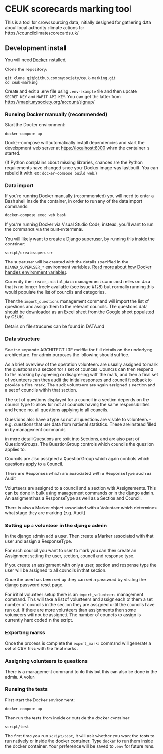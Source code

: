 # CEUK scorecards marking tool

This is a tool for crowdsourcing data, initially designed for gathering
data about local authority climate actions for https://councilclimatescorecards.uk/

## Development install

You will need [Docker](https://docs.docker.com/desktop/) installed.

Clone the repository:

    git clone git@github.com:mysociety/ceuk-marking.git
    cd ceuk-marking

Create and edit a .env file using `.env-example` file and then
update `SECRET_KEY` and `MAPIT_API_KEY`. You can get the latter from https://mapit.mysociety.org/account/signup/

### Running Docker manually (recommended)

Start the Docker environment:

    docker-compose up

Docker-compose will automatically install dependencies and start the development web server at <https://localhost:8000> when the container is started.

(If Python complains about missing libraries, chances are the Python requirements have changed since your Docker image was last built. You can rebuild it with, eg: `docker-compose build web`.)

### Data import

If you’re running Docker manually (recommended) you will need to enter a Bash shell inside the container, in order to run any of the data import commands:

    docker-compose exec web bash

If you’re running Docker via Visual Studio Code, instead, you’ll want to run the commands via the built-in terminal.

You will likely want to create a Django superuser, by running this inside the container:

    script/createsuperuser

The superuser will be created with the details specified in the `DJANGO_SUPERUSER_*` environment variables. [Read more about how Docker handles environment variables](https://docs.docker.com/compose/envvars-precedence/).

Currently the `create_initial_data` management command relies on data
that is no longer freely available (see issue #128) but normally running
this would populate the list of councils and categories.

Then the `import_questions` management command will import the list of
questions and assign them to the relevant councils. The questions data
should be downloaded as an Excel sheet from the Google sheet populated
by CEUK.

Details on file strucures can be found in DATA.md

### Data structure

See the separate ARCHITECTURE.md file for full details on the underlying
architecture. For admin purposes the following should suffice.

As a brief overview of the operation volunteers are usually assigned to
mark the questions in a section for a set of councils. Councils can then
respond to the marking by agreeing or disagreeing with the mark, and
then a final set of volunteers can then audit the initial responses and
council feedback to provide a final mark. The audit volunteers are again
assigned a section and a set of councils within that section.

The set of questions displayed for a council in a section depends on the
council type to allow for not all councils having the same
responsibilities and hence not all questions applying to all councils.

Questions also have a type so not all questions are visible to
volunteers - e.g. questions that use data from national statistics.
These are instead filled in by management commands.

In more detail Questions are split into Sections, and are also part of
QuestionGroups. The QuestionGroup controls which councils the question
applies to.

Councils are also assigned a QuestionGroup which again controls which
questions apply to a Council.

There are Responses which are associated with a ResponseType such as
Audit.

Volunteers are assigned to a council and a section with Assignements.
This can be done in bulk using management commands or in the django
admin. An assigment has a ResponseType as well as a Section and Council.

There is also a Marker object associated with a Volunteer which
determines what stage they are marking (e.g. Audit)

### Setting up a volunteer in the django admin

In the django admin add a user. Then create a Marker associated with
that user and assign a ResponseType.

For each council you want to user to mark you can then create an
Assignment setting the user, section, council and response type.

If you create an assignment with only a user, section and response type
the user will be assigned to all councils in that section.

Once the user has been set up they can set a password by visiting the
django password reset page.

For initial volunteer setup there is an `import_volunteers` management
command. This will take a list of volunteers and assign each of them a
set number of councils in the section they are assigned until the
councils have run out. If there are more volunteers than assignments
then some volunteers will not be assigned. The number of councils to
assign is currently hard coded in the script.

### Exporting marks

Once the process is complete the `export_marks` command will generate a
set of CSV files with the final marks.

### Assigning volunteers to questions

There is a management command to do this but this can also be done in
the admin. A volun


### Running the tests

First start the Docker environment:

    docker-compose up

Then run the tests from inside or outside the docker container:

    script/test

The first time you run `script/test`, it will ask whether you want the tests to run natively or inside the docker container. Type `docker` to run them inside the docker container. Your preference will be saved to `.env` for future runs.
